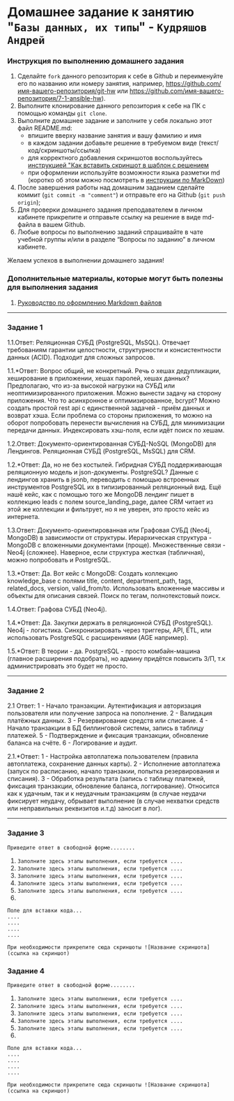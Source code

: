 # Домашнее задание к занятию "`Базы данных, их типы`" - `Кудряшов Андрей`


### Инструкция по выполнению домашнего задания

   1. Сделайте `fork` данного репозитория к себе в Github и переименуйте его по названию или номеру занятия, например, https://github.com/имя-вашего-репозитория/git-hw или  https://github.com/имя-вашего-репозитория/7-1-ansible-hw).
   2. Выполните клонирование данного репозитория к себе на ПК с помощью команды `git clone`.
   3. Выполните домашнее задание и заполните у себя локально этот файл README.md:
      - впишите вверху название занятия и вашу фамилию и имя
      - в каждом задании добавьте решение в требуемом виде (текст/код/скриншоты/ссылка)
      - для корректного добавления скриншотов воспользуйтесь [инструкцией "Как вставить скриншот в шаблон с решением](https://github.com/netology-code/sys-pattern-homework/blob/main/screen-instruction.md)
      - при оформлении используйте возможности языка разметки md (коротко об этом можно посмотреть в [инструкции  по MarkDown](https://github.com/netology-code/sys-pattern-homework/blob/main/md-instruction.md))
   4. После завершения работы над домашним заданием сделайте коммит (`git commit -m "comment"`) и отправьте его на Github (`git push origin`);
   5. Для проверки домашнего задания преподавателем в личном кабинете прикрепите и отправьте ссылку на решение в виде md-файла в вашем Github.
   6. Любые вопросы по выполнению заданий спрашивайте в чате учебной группы и/или в разделе “Вопросы по заданию” в личном кабинете.
   
Желаем успехов в выполнении домашнего задания!
   
### Дополнительные материалы, которые могут быть полезны для выполнения задания

1. [Руководство по оформлению Markdown файлов](https://gist.github.com/Jekins/2bf2d0638163f1294637#Code)

---

### Задание 1

1.1.Ответ: 
Реляционная СУБД (PostgreSQL, MsSQL).
Отвечает требованиям гарантии целостности, структурности и консистентности данных (ACID).
Подходит для сложных запросов.

1.1.*Ответ:
Вопрос общий, не конкретный. Речь о хешах дедупликации, хеширование в приложении, хешах паролей, хешах данных?
Предполагаю, что из-за высокой нагрузки на СУБД или неоптимизированного приложения.
Можно вынести задачу на сторону приложения. Что то асинхронное и оптимизированное, bcrypt?
Можно создать простой rest api с единственной задачей - приём данных и возврат хэша. 
Если проблема со стороны приложения, то можно на оборот попробовать перенести вычисления на СУБД, для минимизации передачи данных.
Индексировать хэш-поля, если идёт поиск по хешам.



1.2.Ответ:
Документо-ориентированная СУБД-NoSQL (MongoDB) для Лендингов.
Реляционная СУБД (PostgreSQL, MsSQL) для CRM.

1.2.*Ответ:
Да, но не без костылей.
Гибридная СУБД поддерживающая реляционную модель и json-документы. PostgreSQL? Данные с лендингов хранить в jsonb, переводить с помощью встроенных инструментов PostgreSQL их в типизированный реляционный вид.
Ещё нашё кейс, как с помощью того же MongoDB лендинг пишет в коллекцию leads с полем source_landing_page, далее CRM читает из этой же коллекции и фильтрует, но я не уверен, это просто кейс из интернета.



1.3.Ответ:
Документо-ориентированная или Графовая СУБД (Neo4j, MongoDB) в зависимости от структуры.
Иерархическая структура - MongoDB с вложенными документами (проще).
Множественные связи - Neo4j (сложнее).
Наверное, если структура жесткая (табличная), можно попробовать и PostgreSQL.

1.3.*Ответ:
Да.
Вот кейс с MongoDB:
Создать коллекцию knowledge_base с полями title, content, department_path, tags, related_docs, version, valid_from/to.
Использовать вложенные массивы и объекты для описания связей.
Поиск по тегам, полнотекстовый поиск.



1.4.Ответ:
Графова СУБД (Neo4j).

1.4.*Ответ:
Да.
Закупки держать в реляционной СУБД (PostgreSQL).
Neo4j - логистика.
Синхронизировать через триггеры, API, ETL, или использовать PostgreSQL с расширениями (AGE например).



1.5.*Ответ:
В теории - да.
PostgreSQL - просто комбайн-машина (главное расширения подобрать), но админу придётся повысить З/П, т.к администрировать это будет не просто.


---

### Задание 2

2.1 Ответ:
1 - Начало транзакции. Аутентификация и авторизация пользователя или получение запроса на пополнение.
2 - Валидация платёжных данных.
3 - Резервирование средств или списание.
4 - Начало транзакции в БД биллинговой системы, запись в таблицу платежей.
5 - Подтверждение и фиксация транзакции, обновление баланса на счёте.
6 - Логирование и аудит.

2.1.*Ответ:
1 - Настройка автоплатежа пользователем (правила автоплатежа, сохранение данных карты).
2 - Исполнение автоплатежа (запуск по расписанию, начало транзакии, попытка резервирования и списания).
3 - Обработка результата (запись с таблицу платежей, фиксация транзакции, обновление баланса, логгирование).
Относится как к удачным, так и к неудачным транзакциям (в случае неудачи фиксирует неудачу, обрывает выполнение (в случае нехватки средств или неправильных реквизитов и.т.д) заносит в лог).


---

### Задание 3

`Приведите ответ в свободной форме........`

1. `Заполните здесь этапы выполнения, если требуется ....`
2. `Заполните здесь этапы выполнения, если требуется ....`
3. `Заполните здесь этапы выполнения, если требуется ....`
4. `Заполните здесь этапы выполнения, если требуется ....`
5. `Заполните здесь этапы выполнения, если требуется ....`
6. 

```
Поле для вставки кода...
....
....
....
....
```

`При необходимости прикрепитe сюда скриншоты
![Название скриншота](ссылка на скриншот)`

### Задание 4

`Приведите ответ в свободной форме........`

1. `Заполните здесь этапы выполнения, если требуется ....`
2. `Заполните здесь этапы выполнения, если требуется ....`
3. `Заполните здесь этапы выполнения, если требуется ....`
4. `Заполните здесь этапы выполнения, если требуется ....`
5. `Заполните здесь этапы выполнения, если требуется ....`
6. 

```
Поле для вставки кода...
....
....
....
....
```

`При необходимости прикрепитe сюда скриншоты
![Название скриншота](ссылка на скриншот)`
